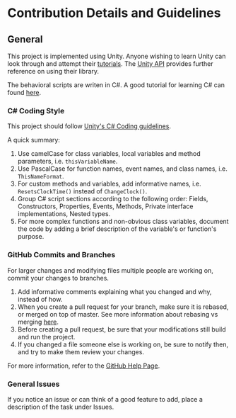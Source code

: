 # Contribution Details and Guidelines

## General

This project is implemented using Unity. Anyone wishing to learn Unity can look through and attempt their [tutorials](https://unity3d.com/learn/tutorials). The [Unity API](https://docs.unity3d.com/ScriptReference/) provides further reference on using their library. 

The behavioral scripts are writen in C#. A good tutorial for learning C# can found [here](http://csharp.net-tutorials.com/).

### C# Coding Style

This project should follow [Unity's C# Coding guidelines](http://wiki.unity3d.com/index.php/Csharp_Coding_Guidelines).

A quick summary:
1. Use camelCase for class variables, local variables and method parameters, i.e. `thisVariableName`.
2. Use PascalCase for function names, event names, and class names, i.e. `ThisNameFormat`.
3. For custom methods and variables, add informative names, i.e. `ResetsClockTime()` instead of  `ChangeClock()`.
4. Group C# script sections according to the following order: Fields, Constructors, Properties, Events, Methods, Private interface implementations, Nested types.
5. For more complex functions and non-obvious class variables, document the code by adding a brief description of the variable's or function's purpose.

### GitHub Commits and Branches

For larger changes and modifying files multiple people are working on, commit your changes to branches.

1. Add informative comments explaining what you changed and why, instead of how.
2. When you create a pull request for your branch, make sure it is rebased, or merged on top of master. See more information about rebasing vs merging [here](https://hackernoon.com/git-merge-vs-rebase-whats-the-diff-76413c117333).
3. Before creating a pull request, be sure that your modifications still build and run the project.
4. If you changed a file someone else is working on, be sure to notify then, and try to make them review your changes.

For more information, refer to the [GitHub Help Page](https://help.github.com/).

### General Issues

If you notice an issue or can think of a good feature to add, place a description of the task under Issues.